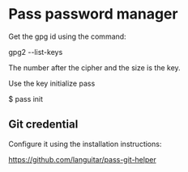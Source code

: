 Pass password manager
=====================


Get the gpg id using the command:

gpg2 --list-keys

The number after the cipher and the size is the key.

Use the key initialize pass

$ pass init <Your gpg2 id>

## Git credential

Configure it using the installation instructions:

https://github.com/languitar/pass-git-helper
